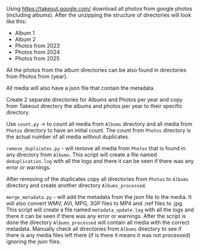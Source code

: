 Using https://takeout.google.com/ download all photos from google photos (including albums).
After the unzipping the structure of directories will look like this:

- Album 1
- Album 2
- Photos from 2023
- Photos from 2024
- Photos from 2025

All the photos from the album directories can be also found in directories from Photos from {year}.

All media will also have a json file that contain the metadata.

Create 2 separate directories for Albums and Photos per year and copy from Takeout directory the albums and photos per year to their specific directory.

Use `count.py` -> to count all media from `Albums` directory and all media from `Photos` directory to have an initial count. The count from `Photos` directory is the actual number of all media without duplicates.

`remove_duplicates.py` - will remove all media from `Photos` that is found in any directory from `Albums`. This script will create a file named `deduplication.log` with all the logs and there it can be seen if there was any error or warnings.

After removing of the duplicates copy all directories from `Photos` to `Albums` directory and create another directory `Albums_processed`.

`merge_metadata.py` - will add the metadata from the json file to the media. It will also convert WMV, AVI, MPG, 3GP files to MP4 and .nef files to .jpg. This script will create a file named `metadata_update.log` with all the logs and there it can be seen if there was any error or warnings. After the script is done the directory `Albums_processed` will contain all media with the correct metadata. Manually check all directories from `Albums` directory to see if there is any media files left there (if is there it means it was not processed) ignoring the json files.
